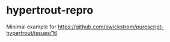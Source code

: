 # hypertrout-repro

Minimal example for https://github.com/owickstrom/purescript-hypertrout/issues/16
